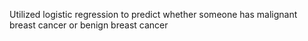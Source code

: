 Utilized logistic regression to predict whether someone has malignant breast cancer or benign breast cancer
